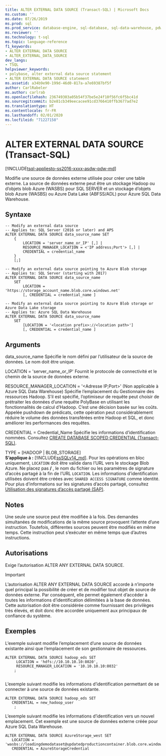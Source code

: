 ```yaml
---
title: ALTER EXTERNAL DATA SOURCE (Transact-SQL) | Microsoft Docs
ms.custom: ''
ms.date: 07/26/2019
ms.prod: sql
ms.prod_service: database-engine, sql-database, sql-data-warehouse, pdw
ms.reviewer: ''
ms.technology: t-sql
ms.topic: language-reference
f1_keywords:
- ALTER EXTERNAL DATA SOURCE
- ALTER_EXTERNAL_DATA_SOURCE
dev_langs:
- TSQL
helpviewer_keywords:
- polybase, alter external data source statement
- ALTER EXTERNAL DATA SOURCE statement
ms.assetid: a34b9e90-199d-46d0-817a-a7e69387bf5f
author: CarlRabeler
ms.author: carlrab
ms.openlocfilehash: 236749303a05b54f37be5e24f10f56fc6f5bc41d
ms.sourcegitcommit: b2e81cb349eecacee91cd3766410ffb3677ad7e2
ms.translationtype: HT
ms.contentlocale: fr-FR
ms.lasthandoff: 02/01/2020
ms.locfileid: "71227158"
---
```

# <a name="alter-external-data-source-transact-sql"></a>ALTER EXTERNAL DATA SOURCE (Transact-SQL)
[!INCLUDE[tsql-appliesto-ss2016-xxxx-asdw-pdw-md](../../includes/tsql-appliesto-ss2016-xxxx-asdw-pdw-md.md)]

  Modifie une source de données externe utilisée pour créer une table externe. La source de données externe peut être un stockage Hadoop ou d’objets blob Azure (WASBS) pour SQL SERVER et un stockage d’objets blob Azure (WASBS) ou Azure Data Lake (ABFSS/ADL) pour Azure SQL Data Warehouse. 

## <a name="syntax"></a>Syntaxe  

```  
-- Modify an external data source
-- Applies to: SQL Server (2016 or later) and APS
ALTER EXTERNAL DATA SOURCE data_source_name SET
    {   
        LOCATION = 'server_name_or_IP' [,] |
        RESOURCE_MANAGER_LOCATION = <'IP address;Port'> [,] |
        CREDENTIAL = credential_name
    }  
    [;]  

-- Modify an external data source pointing to Azure Blob storage
-- Applies to: SQL Server (starting with 2017)
ALTER EXTERNAL DATA SOURCE data_source_name
    SET
        LOCATION = 'https://storage_account_name.blob.core.windows.net'
        [, CREDENTIAL = credential_name ] 

-- Modify an external data source pointing to Azure Blob storage or Azure Data Lake storage
-- Applies to: Azure SQL Data Warehouse
ALTER EXTERNAL DATA SOURCE data_source_name
    SET
        [LOCATION = '<location prefix>://<location path>']
        [, CREDENTIAL = credential_name ] 
```

## <a name="arguments"></a>Arguments  
 data_source_name Spécifie le nom défini par l’utilisateur de la source de données. Le nom doit être unique.

 LOCATION = 'server_name_or_IP' Fournit le protocole de connectivité et le chemin de la source de données externe.

 RESOURCE_MANAGER_LOCATION = '\<Adresse IP;Port>' (Non applicable à Azure SQL Data Warehouse) Spécifie l’emplacement du Gestionnaire des ressources Hadoop. S’il est spécifié, l’optimiseur de requête peut choisir de prétraiter les données d’une requête PolyBase en utilisant les fonctionnalités de calcul d’Hadoop. C’est une décision basée sur les coûts. Appelée pushdown de prédicats, cette opération peut considérablement réduire le volume des données transférées entre Hadoop et SQL, et donc améliorer les performances des requêtes.

 CREDENTIAL = Credential_Name Spécifie les informations d’identification nommées. Consultez [CREATE DATABASE SCOPED CREDENTIAL &#40;Transact-SQL&#41;](../../t-sql/statements/create-database-scoped-credential-transact-sql.md).

TYPE = [HADOOP | BLOB_STORAGE]   
**S’applique à :** [!INCLUDE[ssSQLv14_md](../../includes/sssqlv14-md.md)].
Pour les opérations en bloc uniquement, `LOCATION` doit être valide dans l’URL vers le stockage Blob Azure. Ne placez pas **/** , le nom du fichier ou les paramètres de signature d’accès partagé à la fin de l’URL `LOCATION`.
Les informations d’identification utilisées doivent être créées avec `SHARED ACCESS SIGNATURE` comme identité. Pour plus d’informations sur les signatures d’accès partagé, consultez [Utilisation des signatures d’accès partagé (SAP)](https://docs.microsoft.com/azure/storage/storage-dotnet-shared-access-signature-part-1).

  

## <a name="remarks"></a>Notes
 Une seule une source peut être modifiée à la fois. Des demandes simultanées de modifications de la même source provoquent l’attente d’une instruction. Toutefois, différentes sources peuvent être modifiés en même temps. Cette instruction peut s’exécuter en même temps que d’autres instructions.

## <a name="permissions"></a>Autorisations  
 Exige l’autorisation ALTER ANY EXTERNAL DATA SOURCE.
 > [!IMPORTANT]  
 > L’autorisation ALTER ANY EXTERNAL DATA SOURCE accorde à n’importe quel principal la possibilité de créer et de modifier tout objet de source de données externe. Par conséquent, elle permet également d’accéder à toutes les informations d’identification délimitées à la base de données. Cette autorisation doit être considérée comme fournissant des privilèges très élevés, et doit donc être accordée uniquement aux principaux de confiance du système.


## <a name="examples"></a>Exemples  
 L’exemple suivant modifie l’emplacement d’une source de données existante ainsi que l’emplacement de son gestionnaire de ressources.

```  
ALTER EXTERNAL DATA SOURCE hadoop_eds SET
     LOCATION = 'hdfs://10.10.10.10:8020',
     RESOURCE_MANAGER_LOCATION = '10.10.10.10:8032'
    ;
  
```

 L’exemple suivant modifie les informations d’identification permettant de se connecter à une source de données existante.

```  
ALTER EXTERNAL DATA SOURCE hadoop_eds SET
   CREDENTIAL = new_hadoop_user
    ;
```

 L’exemple suivant modifie les informations d’identification vers un nouvel emplacement. Cet exemple est une source de données externe créée pour Azure SQL Data Warehouse. 

```  
ALTER EXTERNAL DATA SOURCE AzureStorage_west SET
   LOCATION = 'wasbs://loadingdemodataset@updatedproductioncontainer.blob.core.windows.net',
   CREDENTIAL = AzureStorageCredential
```
